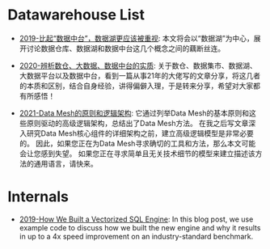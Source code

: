 # Datawarehouse List

- [2019-比起“数据中台”，数据湖更应该被重视](https://cubox.pro/c/gyR0No): 本文将会以“数据湖”为中心，展开讨论数据仓库、数据湖和数据中台这几个概念之间的藕断丝连。

- [2020-辨析数仓、大数据、数据中台的实质](https://mp.weixin.qq.com/s/TzcTVUhOq9jhVa1P91RvTw): 关于数仓、数据集市、数据湖、大数据平台以及数据中台，看到一篇从事21年的大佬写的文章分享，将这几者的本质和区别，结合自身经验，讲得偏僻入理，于是转来分享，希望对大家都有所感悟！

- [2021-Data Mesh的原则和逻辑架构](https://insights.thoughtworks.cn/data-mesh-principles/?hmsr=toutiao.io&utm_campaign=toutiao.io&utm_medium=toutiao.io&utm_source=toutiao.io): 它通过列举Data Mesh的基本原则和这些原则驱动的高级逻辑架构，总结出了Data Mesh方法。 在我之后写文章深入研究Data Mesh核心组件的详细架构之前，建立高级逻辑模型是非常必要的。 因此，如果您正在为Data Mesh寻求确切的工具和方法，那么本文可能会让您感到失望。 如果您正在寻求简单且无关技术细节的模型来建立描述该方法的通用语言，请快来。

# Internals

- [2019-How We Built a Vectorized SQL Engine](https://www.cockroachlabs.com/blog/how-we-built-a-vectorized-sql-engine/#): In this blog post, we use example code to discuss how we built the new engine and why it results in up to a 4x speed improvement on an industry-standard benchmark.
